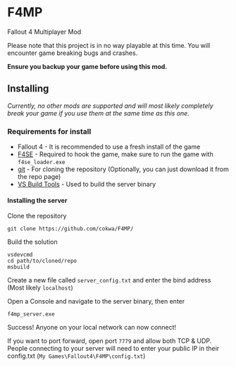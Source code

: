 # F4MP
 Fallout 4 Multiplayer Mod

Please note that this project is in no way playable at this time. You will encounter game breaking bugs and crashes. 

**Ensure you backup your game before using this mod.**

## Installing 
*Currently, no other mods are supported and will most likely completely break your game if you use them at the same time as this one.*

### Requirements for install
* Fallout 4 - It is recommended to use a fresh install of the game
* [F4SE](https://f4se.silverlock.org/) - Required to hook the game, make sure to run the game with `f4se_loader.exe`
* [git](https://git-scm.com/download) - For cloning the repository (Optionally, you can just download it from the repo page)
* [VS Build Tools](https://visualstudio.microsoft.com/visual-cpp-build-tools/) - Used to build the server binary


#### Installing the server
Clone the repository
```
git clone https://github.com/cokwa/F4MP/
```
Build the solution
```
vsdevcmd
cd path/to/cloned/repo
msbuild
```
Create a new file called `server_config.txt` and enter the bind address (Most likely `localhost`)

Open a Console and navigate to the server binary, then enter
```
f4mp_server.exe
```
Success! Anyone on your local network can now connect!

If you want to port forward, open port `7779` and allow both TCP & UDP.
People connecting to your server will need to enter your public IP in their config.txt (`My Games\Fallout4\F4MP\config.txt`)
